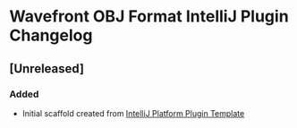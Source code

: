 <!-- Keep a Changelog guide -> https://keepachangelog.com -->

# Wavefront OBJ Format IntelliJ Plugin Changelog

## [Unreleased]
### Added
- Initial scaffold created from [IntelliJ Platform Plugin Template](https://github.com/JetBrains/intellij-platform-plugin-template)
